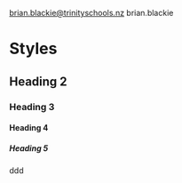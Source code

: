 

brian.blackie@trinityschools.nz
brian.blackie



# Styles

## Heading 2

### Heading 3

#### Heading 4

##### Heading 5

ddd